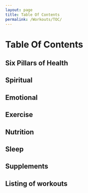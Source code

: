 ```yaml
---
layout: page
title: Table Of Contents
permalink: /Workouts/TOC/
---
```



# Table Of Contents

## Six Pillars of Health

## Spiritual

## Emotional

## Exercise

## Nutrition

## Sleep

## Supplements

## Listing of workouts